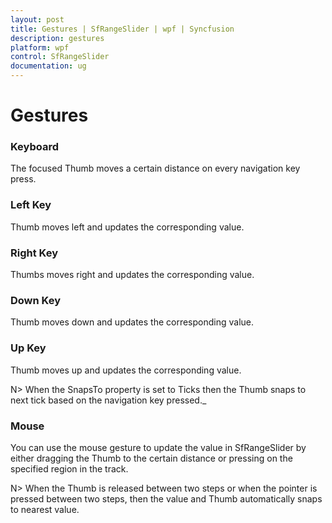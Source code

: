 ```yaml
---
layout: post
title: Gestures | SfRangeSlider | wpf | Syncfusion
description: gestures   
platform: wpf
control: SfRangeSlider 
documentation: ug
---
```


# Gestures   

### Keyboard 

The focused Thumb moves a certain distance on every navigation key press.  

### Left Key    

Thumb moves left and updates the corresponding value.  

### Right Key 

Thumbs moves right and updates the corresponding value.  

### Down Key 

Thumb moves down and updates the corresponding value.  

### Up Key 

Thumb moves up and updates the corresponding value.   

N> When the SnapsTo property is set to Ticks then the Thumb snaps to next tick based on the navigation key pressed._  

### Mouse  

You can use the mouse gesture to update the value in SfRangeSlider by either dragging the Thumb to the certain distance or pressing on the specified region in the track.   

N> When the Thumb is released between two steps or when the pointer is pressed between two steps, then the value and Thumb automatically snaps to nearest value.



